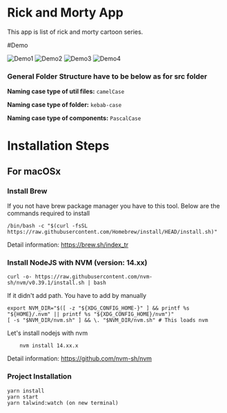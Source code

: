 # Rick and Morty App

This app is list of rick and morty cartoon series.

#Demo

![Demo1](https://s1.gifyu.com/images/Screen-Recording-2022-08-29-at-01.07.21.gif)
![Demo2](https://s1.gifyu.com/images/Screen-Recording-2022-08-29-at-01.06.15.gif)
![Demo3](https://s1.gifyu.com/images/Screen-Recording-2022-08-29-at-01.05.36.gif)
![Demo4](https://s1.gifyu.com/images/Screen-Recording-2022-08-29-at-01.06.49.gif)

### General Folder Structure have to be below as for src folder

**Naming case type of util files:** `camelCase`

**Naming case type of folder:** `kebab-case`

**Naming case type of components:** `PascalCase`

# Installation Steps
## For macOSx
### Install Brew

If you not have brew package manager you have to this tool.
Below are the commands required to install

```
/bin/bash -c "$(curl -fsSL https://raw.githubusercontent.com/Homebrew/install/HEAD/install.sh)"
```

Detail information: https://brew.sh/index_tr

### Install NodeJS with NVM (version: 14.xx)

```
curl -o- https://raw.githubusercontent.com/nvm-sh/nvm/v0.39.1/install.sh | bash
```

If it didn't add path. You have to add by manually 
```
export NVM_DIR="$([ -z "${XDG_CONFIG_HOME-}" ] && printf %s "${HOME}/.nvm" || printf %s "${XDG_CONFIG_HOME}/nvm")"
[ -s "$NVM_DIR/nvm.sh" ] && \. "$NVM_DIR/nvm.sh" # This loads nvm
```

Let's install nodejs with nvm 
```
    nvm install 14.xx.x
```
Detail information: https://github.com/nvm-sh/nvm

### Project Installation
```
yarn install
yarn start
yarn talwind:watch (on new terminal)
```

